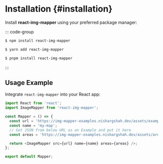 # Installation {#installation}

Install **react-img-mapper** using your preferred package manager:

::: code-group

```sh [npm]
$ npm install react-img-mapper
```

```sh [yarn]
$ yarn add react-img-mapper
```

```sh [pnpm]
$ pnpm install react-img-mapper
```

:::

## Usage Example

Integrate `react-img-mapper` into your React app:

```javascript
import React from 'react';
import ImageMapper from 'react-img-mapper';

const Mapper = () => {
  const url = 'https://img-mapper-examples.nishargshah.dev/assets/example.jpg';
  const name = 'my-map';
  // Get JSON from below URL as an Example and put it here
  const areas = 'https://img-mapper-examples.nishargshah.dev/assets/areas.json';

  return <ImageMapper src={url} name={name} areas={areas} />;
};

export default Mapper;
```
